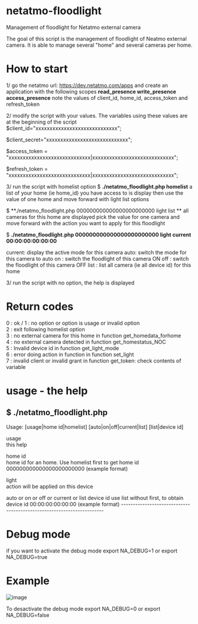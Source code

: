 # netatmo-floodlight
Management of floodlight for Netatmo external camera

The goal of this script is the management of floodlight of Neatmo external camera.
It is able to manage several "home" and several cameras per home.

# How to start 
1/ go the netatmo url: https://dev.netatmo.com/apps
   and create an application with the following scopes
   **read_presence write_presence access_presence**
   note the values of  client_id,  home_id, access_token and refresh_token

2/ modify the script with your values. The variables using these values are at the beginning of the script
$client_id="xxxxxxxxxxxxxxxxxxxxxxxxxxxxx";

$client_secret="xxxxxxxxxxxxxxxxxxxxxxxxxxxxx";

$access_token = "xxxxxxxxxxxxxxxxxxxxxxxxxxxxx|xxxxxxxxxxxxxxxxxxxxxxxxxxxxx";

$refresh_token = "xxxxxxxxxxxxxxxxxxxxxxxxxxxxx|xxxxxxxxxxxxxxxxxxxxxxxxxxxxx";

3/ run the script with homelist option
  $ **./netatmo_floodlight.php homelist**
  a list of your home  (ie home_id) you have access to is display
  then
  use the value of one home and move forward with light list options 

  $ **./netatmo_floodlight.php 000000000000000000000000 light list **
  all cameras for this home are displayed 
  pick the value for one camera and move forward with the action you want to apply for this floodlight

  $ **./netatmo_floodlight.php 000000000000000000000000 light current  00:00:00:00:00:00**

  current: display the active mode for this camera
  auto:  switch the mode for this camera to auto
  on  : switch the floodlight of this camera ON
  off  : switch the floodlight of this camera OFF
  list : list all camera (ie all device id) for this home

3/ run the script with no option, the help is displayed

# Return codes 

0 : ok                                                                       /
1 : no option or option is usage or invalid option                           
2 : exit following homelist option                                           
3 : no external camera for this home in function get_homedata_forhome        
4 : no external camera detected in function get_homestatus_NOC               
5 : Invalid device id in function get_light_mode                             
6 : error doing action in function in function set_light                     
7 : invalid client or invalid grant in function get_token: check contents of variable


# usage - the help
$ ./netatmo_floodlight.php 
 ---------------------------------------------------------------------- 
 Usage: [usage|home id|homelist] <light> [auto|on|off|current|list] [list|device id] 
                                                                        
 usage                                                                  
          this help                                                     
                                                                        
 home id                                                                
          home id for an home. Use homelist first to get home id        
          000000000000000000000000 (example format)                     
                                                                        
 light                                                                  
          action will be applied on this device                         
                                                                        
 <light action>                                                         
          auto or on or off or current or list                                                                                                                                              
device id                                                              
          use list without <device id> first, to obtain device id       
          00:00:00:00:00:00 (example format)                            
 ---------------------------------------------------------------------- 
 
# Debug mode
if you want to activate the debug mode 
export  NA_DEBUG=1 
or
export NA_DEBUG=true

# Example
![image](https://github.com/Phil353556/netatmo-floodlight/assets/64729485/dfcf15e6-2dfa-45e8-8136-8bb6d81f7972)


To desactivate the debug mode
export  NA_DEBUG=0
or
export NA_DEBUG=false
